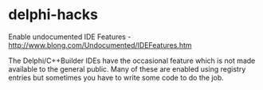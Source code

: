 # delphi-hacks
Enable undocumented IDE Features - http://www.blong.com/Undocumented/IDEFeatures.htm

The Delphi/C++Builder IDEs have the occasional feature which is not made available to the general public. Many of these are enabled using registry entries but sometimes you have to write some code to do the job.
